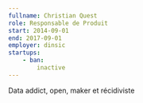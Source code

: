 ```yaml
---
fullname: Christian Quest
role: Responsable de Produit
start: 2014-09-01
end: 2017-09-01
employer: dinsic
startups:
    - ban:
        inactive
---
```


Data addict, open, maker et récidiviste
